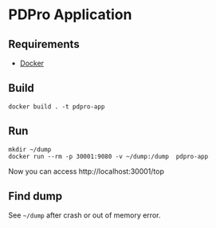 # PDPro Application

## Requirements

- [Docker](https://www.docker.com/)

## Build

```
docker build . -t pdpro-app
```

## Run

```
mkdir ~/dump
docker run --rm -p 30001:9080 -v ~/dump:/dump  pdpro-app
```

Now you can access http://localhost:30001/top

## Find dump

See `~/dump` after crash or out of memory error.
